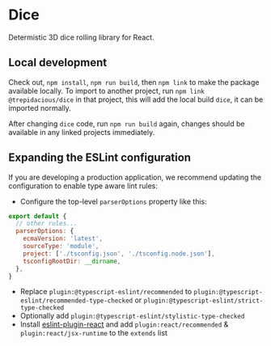 # Dice

Determistic 3D dice rolling library for React.

## Local development

Check out, `npm install`, `npm run build`, then `npm link` to make the package available locally. To import to another project, run `npm link @trepidacious/dice` in that project, this will add the local build `dice`, it can be imported normally.

After changing `dice` code, run `npm run build` again, changes should be available in any linked projects immediately.

## Expanding the ESLint configuration

If you are developing a production application, we recommend updating the configuration to enable type aware lint rules:

- Configure the top-level `parserOptions` property like this:

```js
export default {
  // other rules...
  parserOptions: {
    ecmaVersion: 'latest',
    sourceType: 'module',
    project: ['./tsconfig.json', './tsconfig.node.json'],
    tsconfigRootDir: __dirname,
  },
}
```

- Replace `plugin:@typescript-eslint/recommended` to `plugin:@typescript-eslint/recommended-type-checked` or `plugin:@typescript-eslint/strict-type-checked`
- Optionally add `plugin:@typescript-eslint/stylistic-type-checked`
- Install [eslint-plugin-react](https://github.com/jsx-eslint/eslint-plugin-react) and add `plugin:react/recommended` & `plugin:react/jsx-runtime` to the `extends` list
